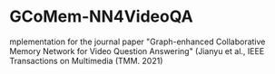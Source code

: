 # GCoMem-NN4VideoQA
mplementation for the journal paper "Graph-enhanced Collaborative Memory Network for Video Question Answering" (Jianyu et al., IEEE Transactions on Multimedia (TMM. 2021)
